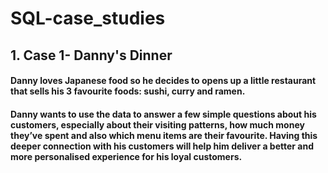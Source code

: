 # SQL-case_studies

## 1. Case 1- Danny's Dinner
#### Danny loves Japanese food so he decides to opens up a little restaurant that sells his 3 favourite foods: sushi, curry and ramen.
#### Danny wants to use the data to answer a few simple questions about his customers, especially about their visiting patterns, how much money they’ve spent and also  which menu items are their favourite. Having this deeper connection with his customers will help him deliver a better and more personalised experience for his loyal customers.



